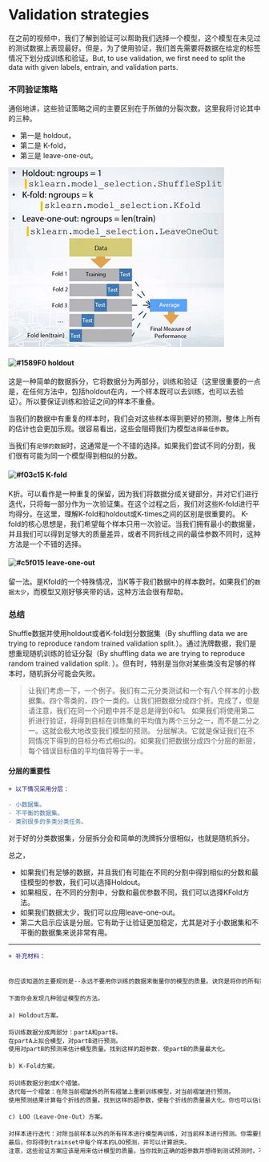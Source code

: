 # Validation strategies


在之前的视频中，我们了解到验证可以帮助我们选择一个模型，这个模型在未见过的测试数据上表现最好。但是，为了使用验证，我们首先需要将数据在给定的标签情况下划分成训练和验证。But, to use validation, we first need to split the data with given labels, entrain, and validation parts.

### 不同验证策略
通俗地讲，这些验证策略之间的主要区别在于所做的分裂次数。这里我将讨论其中的三种。
- 第一是 holdout，
- 第二是 K-fold，
- 第三是 leave-one-out。

![](../img/validation_type.png)

#### ![#1589F0](https://placehold.it/15/1589F0/000000?text=+) holdout

这是一种简单的数据拆分，它将数据分为两部分，训练和验证（这里很重要的一点是，在任何方法中，包括holdout在内，一个样本既可以去训练，也可以去验证）。所以要保证训练和验证之间的样本不重叠。

当我们的数据中有重复的样本时，我们会对这些样本得到更好的预测，整体上所有的估计也会更加乐观。很容易看出，这些会阻碍我们为模型`选择最佳参数`。

当我们有`足够的数据`时，这通常是一个不错的选择。如果我们尝试不同的分割，我们很有可能为同一个模型得到相似的分数。


#### ![#f03c15](https://placehold.it/15/f03c15/000000?text=+) K-fold

K折。可以看作是一种重复的保留，因为我们将数据分成关键部分，并对它们进行迭代，只将每一部分作为一次验证集。在这个过程之后，我们对这些K-fold进行平均得分。在这里，理解K-fold和holdout或K-times之间的区别是很重要的。
K-fold的核心思想是，我们希望每个样本只用一次验证。当我们拥有最小的数据量，并且我们可以得到足够大的质量差异，或者不同折线之间的最佳参数不同时，这种方法是一个不错的选择。

#### ![#c5f015](https://placehold.it/15/c5f015/000000?text=+) leave-one-out

留一法。是Kfold的一个特殊情况，当K等于我们数据中的样本数时。如果我们的`数据太少`，而模型又刚好够夹带的话，这种方法会很有帮助。

### 总结

Shuffle数据并使用holdout或者K-fold划分数据集（By shuffling data we are trying to reproduce random trained validation split.）。通过洗牌数据，我们是想重现随机训练的验证分裂（By shuffling data we are trying to reproduce random trained validation split. ）。但有时，特别是当你对某些类没有足够的样本时，随机拆分可能会失败。

> 让我们考虑一下，一个例子。我们有二元分类测试和一个有八个样本的小数据集。四个零类的，四个一类的。让我们把数据分成四个折。完成了，但是请注意，我们在同一个问题中并不是总是得到0和1。
> 如果我们将使用第二折进行验证，将得到目标在训练集的平均值为两个三分之一，而不是二分之一。这就会极大地改变我们模型的预测。
> 分层解决。它就是保证我们在不同情况下得到的目标分布式相似的。如果我们把数据分成四个分层的断层，每个错误目标值的平均值将等于一半。

#### 分层的重要性


```diff
+ 以下情况采用分层：
```

```diff
- 小数据集。
- 不平衡的数据集。
- 类别很多的多类分类任务。
```

对于好的分类数据集，分层拆分会和简单的洗牌拆分很相似，也就是随机拆分。

总之，
- 如果我们有足够的数据，并且我们有可能在不同的分割中得到相似的分数和最佳模型的参数，我们可以选择Holdout。
- 如果相反，在不同的分割中，分数和最优参数不同，我们可以选择KFold方法。
- 如果我们数据太少，我们可以应用leave-one-out。
- 第二大启示应该是分层。它有助于让验证更加稳定，尤其是对于小数据集和不平衡的数据集来说非常有用。



------------------------------------------------------------------

```diff
+ 补充材料：


你应该知道的主要规则是--永远不要用你训练的数据来衡量你的模型的质量。诀窍是将你的所有数据分成训练和验证部分。

下面你会发现几种验证模型的方法。

a) Holdout方案。

将训练数据分成两部分：partA和partB。
在partA上拟合模型，对partB进行预测。
使用对partB的预测来估计模型质量。找到这样的超参数，使partB的质量最大化。

b) K-Fold方案。

将训练数据分割成K个褶皱。
迭代每一个褶皱：在除当前褶皱外的所有褶皱上重新训练模型，对当前褶皱进行预测。
使用预测结果计算每个折线的质量。找到这样的超参数，使每个折线的质量最大化。你也可以估计损失的平均值和方差。这对于理解改进的意义是非常有帮助的。

c) LOO（Leave-One-Out）方案。

对样本进行迭代：对除当前样本以外的所有样本进行模型再训练，对当前样本进行预测。你需要重新训练模型N次（如果N是数据集中的样本数）。
最后，你将得到trainset中每个样本的LOO预测，并可以计算损失。
注意，这些验证方案应该是用来估计模型的质量。当你找到正确的超参数并想得到测试预测时，不要忘记使用所有训练数据重新训练你的模型。

```



